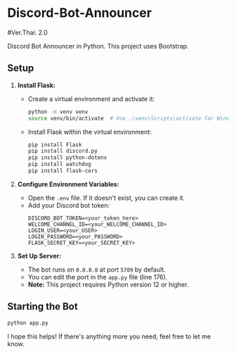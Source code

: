# Discord-Bot-Announcer
#Ver.Thai: 2.0

Discord Bot Announcer in Python. This project uses Bootstrap.

## Setup
1. **Install Flask:**
   - Create a virtual environment and activate it:
     ```sh
     python -m venv venv
     source venv/bin/activate  # Use .\venv\Scripts\activate for Windows
     ```
   - Install Flask within the virtual environment:
     ```sh
     pip install Flask
     pip install discord.py
     pip install python-dotenv
     pip install watchdog
     pip install flask-cors
     ```

2. **Configure Environment Variables:**
   - Open the `.env` file. If it doesn't exist, you can create it.
   - Add your Discord bot token:
     ``` 
     DISCORD_BOT_TOKEN=<your_token_here>
     WELCOME_CHANNEL_ID=<your_WELCOME_CHANNEL_ID>
     LOGIN_USER=<your_USER>
     LOGIN_PASSWORD=<your_PASSWORD>
     FLASK_SECRET_KEY=<your_SECRET_KEY>
     ```

3. **Set Up Server:**
   - The bot runs on `0.0.0.0` at port `5709` by default.
   - You can edit the port in the `app.py` file (line 176).
   - **Note:** This project requires Python version 12 or higher.

## Starting the Bot

```bash
python app.py

```

I hope this helps! If there's anything more you need, feel free to let me know.
